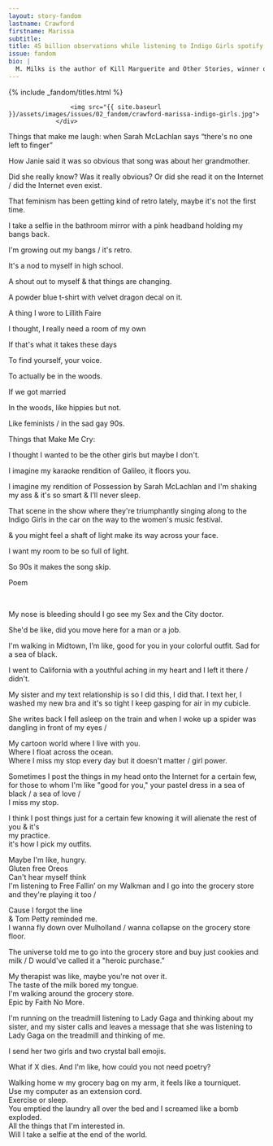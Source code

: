 ```yaml
---
layout: story-fandom
lastname: Crawford
firstname: Marissa
subtitle: 
title: 45 billion observations while listening to Indigo Girls spotify station
issue: fandom
bio: |
  M. Milks is the author of Kill Marguerite and Other Stories, winner of the 2015 Devil’s Kitchen Reading Award in Fiction and a Lambda Literary Award finalist; as well as three chapbooks, most recently The Feels, an exploration of fan fiction and affect. They are editor of The &NOW Awards 3: The Best Innovative Writing, 2011-2013 and co-editor of Asexualities: Feminist and Queer Perspectives.
---
```


<style>



.title-info {
  z-index: 99;
    position: relative;
}


.section img {
    position: absolute;
    bottom: 20%;
    right: 10%;
}



.fandom-page-wrapper .story-title {
    text-align: left;
}

#intro img {
    position: absolute;
}


@media only screen and (min-width: 768px) {

.section-intro .title-info {
    left: 15%;
    position: absolute;
    top: 19%;
    width: 50%;
    z-index: 100;

}

}

</style>


<div id="intro" class="section-intro section">

<div class="inner-section-wrapper">
                     {% include _fandom/titles.html %}

                     <img src="{{ site.baseurl }}/assets/images/issues/02_fandom/crawford-marissa-indigo-girls.jpg">
                 </div>
</div><!-- /section-intro -->

<div class="section-one section">
    <div class="inner-section-wrapper">
    <div class="text-wrapper">
<p>Things that make me laugh: when Sarah McLachlan says “there's no one left to finger”</p>
<p>How Janie said it was so obvious that song was about her grandmother.</p>
<p>Did she really know? Was it really obvious? Or did she read it on the Internet / did the Internet even exist.</p>
<p>That feminism has been getting kind of retro lately, maybe it's not the first time.</p>
<p>I take a selfie in the bathroom mirror with a pink headband holding my bangs back. </p>
<p>I'm growing out my bangs  / it's retro.</p>
<p>It's a nod to myself in high school.</p>
<p>A shout out to myself & that things are changing.</p>
<p>A powder blue t-shirt with velvet dragon decal on it.</p>
<p>A thing I wore to Lillith Faire</p>
<p>I thought, I really need a room of my own</p> 
<p>If that's what it takes these days</p> 
<p>To find yourself, your voice.</p> 
<p>To actually be in the woods.</p>  
<p>If we got married </p> 
<p>In the woods, like hippies but not.</p> 
<p>Like feminists / in the sad gay 90s.</p> 
<p>Things that Make Me Cry:</p> 
<p>I thought I wanted to be the other girls but maybe I don't.</p> 
<p>I imagine my karaoke rendition of Galileo, it floors you.</p> 
<p>I imagine my rendition of Possession by Sarah McLachlan and I'm shaking my ass & it's so smart & I’ll never sleep.</p> 
<p>That scene in the show where they're triumphantly singing along to the Indigo Girls in the car on the way to the women's music festival.</p>  
<p>& you might feel a shaft of light make its way across your face.</p>  
<p>I want my room to be so full of light.</p> 
<p>So 90s it makes the song skip.</p> 
</div></div>
</div><!-- / section one -->
<div class="section-two section">
    <div class="inner-section-wrapper">
<div class="text-wrapper"><p class="story-heading">Poem</p> 
<p>My nose is bleeding should I go see my Sex and the City doctor.</p> 
<p>She'd be like, did you move here for a man or a job.</p>
<p>I'm walking in Midtown, I’m like, good for you in your colorful outfit. Sad for a sea of black.</p>
<p>I went to California with a youthful aching in my heart and I left it there / didn't.</p> <p>My sister and my text relationship is so I did this, I did that. I text her, I washed my new bra and it's so tight I keep gasping for air in my cubicle.
<p>She writes back I fell asleep on the train and when I woke up a spider was dangling in front of my eyes /</p>
<p>My cartoon world where I live with you.<br>
Where I float across the ocean.<br>
Where I miss my stop every day but it doesn't matter / girl power. 
<p>Sometimes I post the things in my head onto the Internet for a certain few,<br>
for those to whom I'm like "good for you," your pastel dress in a sea of black / a sea of love /<br>
I miss my stop. </p>
<p>I think I post things just for a certain few knowing it will alienate the rest of you & it's<br> my practice.<br>
it's how I pick my outfits. </p>
<p>Maybe I'm like, hungry.<br>
Gluten free Oreos <br>
Can't hear myself think <br>
I'm listening to Free Fallin’ on my Walkman and I go into the grocery store and they're playing it too / </p>
<p>Cause I forgot the line<br>
& Tom Petty reminded me. <br>
I wanna fly down over Mulholland / wanna collapse on the grocery store floor.</p>
<p>The universe told me to go into the grocery store and buy just cookies and milk / D would've called it a "heroic purchase.”</p>
<p>My therapist was like, maybe you're not over it.<br>
The taste of the milk bored my tongue.<br>
I'm walking around the grocery store.<br>
Epic by Faith No More.</p>

<p>I'm running on the treadmill listening to Lady Gaga and thinking about my sister, and my sister calls and leaves a message that she was listening to Lady Gaga on the treadmill and thinking of me.</p>

<p>I send her two girls and two crystal ball emojis.</p> 

<p>What if X dies. And I'm like, how could you not need poetry?</p> 

<p>Walking home w my grocery bag on my arm, it feels like a tourniquet.<br>    
Use my computer as an extension cord.<br>
Exercise or sleep.<br>
You emptied the laundry all over the bed and I screamed like a bomb exploded.<br>
All the things that I'm interested in.<br>
Will I take a selfie at the end of the world.</p>
<!-- /section-two -->




<script>
    var imgSrc = '{{ site.baseurl }}/assets/images/issues/02_fandom/crawford-marissa-indigo-girls.jpg';


  function generateImage() {
  var img = document.createElement('img')
  var container = document.getElementById("intro");
    var availW = container.offsetWidth  - 60;
    var availH = container.offsetHeight  - 60;
    var randomY = Math.round(Math.random() * availH) + 'px';
    var randomX = Math.round(Math.random() * availW) + 'px';

  img.src = imgSrc;
  img.setAttribute("height", "64");
img.setAttribute("width", "90");
img.style.left = randomX;
img.style.top = randomY;
  
  return img;
}

for (var i = 0; i < 10; i++ ) {
  document.getElementById("intro").appendChild(generateImage());
}
</script>
    

    
